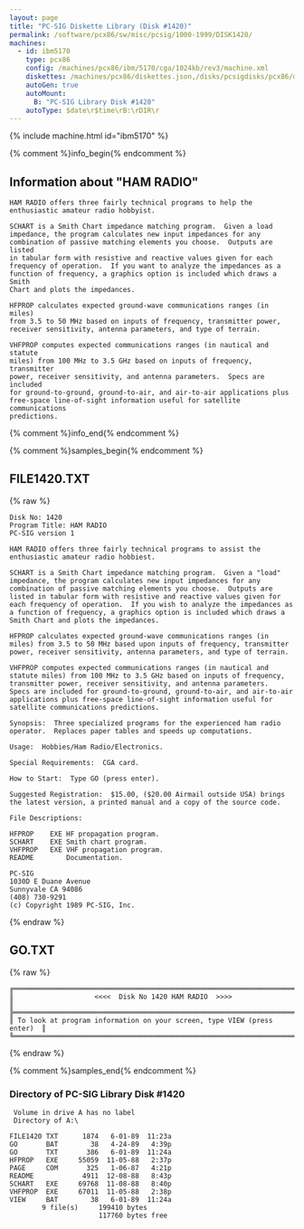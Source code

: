 ```yaml
---
layout: page
title: "PC-SIG Diskette Library (Disk #1420)"
permalink: /software/pcx86/sw/misc/pcsig/1000-1999/DISK1420/
machines:
  - id: ibm5170
    type: pcx86
    config: /machines/pcx86/ibm/5170/cga/1024kb/rev3/machine.xml
    diskettes: /machines/pcx86/diskettes.json,/disks/pcsigdisks/pcx86/diskettes.json
    autoGen: true
    autoMount:
      B: "PC-SIG Library Disk #1420"
    autoType: $date\r$time\rB:\rDIR\r
---
```


{% include machine.html id="ibm5170" %}

{% comment %}info_begin{% endcomment %}

## Information about "HAM RADIO"

    HAM RADIO offers three fairly technical programs to help the
    enthusiastic amateur radio hobbyist.
    
    SCHART is a Smith Chart impedance matching program.  Given a load
    impedance, the program calculates new input impedances for any
    combination of passive matching elements you choose.  Outputs are listed
    in tabular form with resistive and reactive values given for each
    frequency of operation.  If you want to analyze the impedances as a
    function of frequency, a graphics option is included which draws a Smith
    Chart and plots the impedances.
    
    HFPROP calculates expected ground-wave communications ranges (in miles)
    from 3.5 to 50 MHz based on inputs of frequency, transmitter power,
    receiver sensitivity, antenna parameters, and type of terrain.
    
    VHFPROP computes expected communications ranges (in nautical and statute
    miles) from 100 MHz to 3.5 GHz based on inputs of frequency, transmitter
    power, receiver sensitivity, and antenna parameters.  Specs are included
    for ground-to-ground, ground-to-air, and air-to-air applications plus
    free-space line-of-sight information useful for satellite communications
    predictions.
{% comment %}info_end{% endcomment %}

{% comment %}samples_begin{% endcomment %}

## FILE1420.TXT

{% raw %}
```
Disk No: 1420
Program Title: HAM RADIO
PC-SIG version 1

HAM RADIO offers three fairly technical programs to assist the
enthusiastic amateur radio hobbiest.

SCHART is a Smith Chart impedance matching program.  Given a "load"
impedance, the program calculates new input impedances for any
combination of passive matching elements you choose.  Outputs are
listed in tabular form with resistive and reactive values given for
each frequency of operation.  If you wish to analyze the impedances as
a function of frequency, a graphics option is included which draws a
Smith Chart and plots the impedances.

HFPROP calculates expected ground-wave communications ranges (in
miles) from 3.5 to 50 MHz based upon inputs of frequency, transmitter
power, receiver sensitivity, antenna parameters, and type of terrain.

VHFPROP computes expected communications ranges (in nautical and
statute miles) from 100 MHz to 3.5 GHz based on inputs of frequency,
transmitter power, receiver sensitivity, and antenna parameters.
Specs are included for ground-to-ground, ground-to-air, and air-to-air
applications plus free-space line-of-sight information useful for
satellite communications predictions.

Synopsis:  Three specialized programs for the experienced ham radio
operator.  Replaces paper tables and speeds up computations.

Usage:  Hobbies/Ham Radio/Electronics.

Special Requirements:  CGA card.

How to Start:  Type GO (press enter).

Suggested Registration:  $15.00, ($20.00 Airmail outside USA) brings
the latest version, a printed manual and a copy of the source code.

File Descriptions:

HFPROP    EXE HF propagation program.
SCHART    EXE Smith chart program.
VHFPROP   EXE VHF propagation program.
README        Documentation.

PC-SIG
1030D E Duane Avenue
Sunnyvale CA 94086
(408) 730-9291
(c) Copyright 1989 PC-SIG, Inc.

```
{% endraw %}

## GO.TXT

{% raw %}
```
╔═════════════════════════════════════════════════════════════════════════╗
║                    <<<<  Disk No 1420 HAM RADIO  >>>>                   ║
╠═════════════════════════════════════════════════════════════════════════╣
║ To look at program information on your screen, type VIEW (press enter)  ║
╚═════════════════════════════════════════════════════════════════════════╝
```
{% endraw %}

{% comment %}samples_end{% endcomment %}

### Directory of PC-SIG Library Disk #1420

     Volume in drive A has no label
     Directory of A:\

    FILE1420 TXT      1874   6-01-89  11:23a
    GO       BAT        38   4-24-89   4:39p
    GO       TXT       386   6-01-89  11:24a
    HFPROP   EXE     55059  11-05-88   2:37p
    PAGE     COM       325   1-06-87   4:21p
    README            4911  12-08-88   8:43p
    SCHART   EXE     69768  11-08-88   8:40p
    VHFPROP  EXE     67011  11-05-88   2:38p
    VIEW     BAT        38   6-01-89  11:24a
            9 file(s)     199410 bytes
                          117760 bytes free
